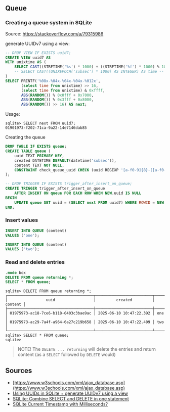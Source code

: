 ## Queue

### Creating a queue system in SQLite
Source: https://stackoverflow.com/a/79315986

generate UUIDv7 using a view:
```sql
-- DROP VIEW IF EXISTS uuid7;
CREATE VIEW uuid7 AS
WITH unixtime AS (
    SELECT CAST((STRFTIME('%s') * 1000) + ((STRFTIME('%f') * 1000) % 1000) AS INTEGER) AS time
    -- SELECT CAST((UNIXEPOCH('subsec') * 1000) AS INTEGER) AS time -- for SQLite v3.38.0 (2022)
)
SELECT PRINTF('%08x-%04x-%04x-%04x-%012x', 
       (select time from unixtime) >> 16,
       (select time from unixtime) & 0xffff,
       ABS(RANDOM()) % 0x0fff + 0x7000,
       ABS(RANDOM()) % 0x3fff + 0x8000,
       ABS(RANDOM()) >> 16) AS next;
```
Usage:
```console
sqlite> SELECT next FROM uuid7;
01901973-f202-71ca-9a22-14e7146dab85
```

Creating the queue

```sql
DROP TABLE IF EXISTS queue;
CREATE TABLE queue (
    uuid TEXT PRIMARY KEY,
    created DATETIME DEFAULT(datetime('subsec')),
    content TEXT NOT NULL,
    CONSTRAINT check_queue_uuid CHECK (uuid REGEXP '[a-f0-9]{8}-([a-f0-9]{4}-){3}[a-f0-9]{12}')
);

-- DROP TRIGGER IF EXISTS trigger_after_insert_on_queue;
CREATE TRIGGER trigger_after_insert_on_queue
    AFTER INSERT ON queue FOR EACH ROW WHEN NEW.uuid IS NULL
BEGIN
    UPDATE queue SET uuid = (SELECT next FROM uuid7) WHERE ROWID = NEW.ROWID;
END;

```

### Insert values

```sql
INSERT INTO QUEUE (content)
VALUES ('one');

INSERT INTO QUEUE (content)
VALUES ('two');
```

### Read and delete entries

```sql
.mode box
DELETE FROM queue returning *;
SELECT * FROM queue;
```

```console
sqlite> DELETE FROM queue returning *;
┌──────────────────────────────────────┬─────────────────────────┬─────────┐
│                 uuid                 │         created         │ content │
├──────────────────────────────────────┼─────────────────────────┼─────────┤
│ 01975973-ac18-7ce6-b118-0403c3bae9ac │ 2025-06-10 10:47:22.392 │ one     │
│ 01975973-ac29-7a4f-a964-6a27c219b658 │ 2025-06-10 10:47:22.409 │ two     │
└──────────────────────────────────────┴─────────────────────────┴─────────┘
sqlite> SELECT * FROM queue;
sqlite>
```

> NOTE!
> The `DELETE ... returning` will delete the entries and return content (as a `SELECT` followed by `DELETE` would)

## Sources

- [https://www.w3schools.com/xml/ajax_database.asp](https://www.w3schools.com/xml/ajax_database.asp)
- [Using UUIDs in SQLite + generate UUIDv7 using a view](https://stackoverflow.com/a/79315986)
- [SQLite: Combine SELECT and DELETE in one statement](https://stackoverflow.com/a/70592506)
- [SQLite Current Timestamp with Milliseconds?](https://stackoverflow.com/a/17575175)
